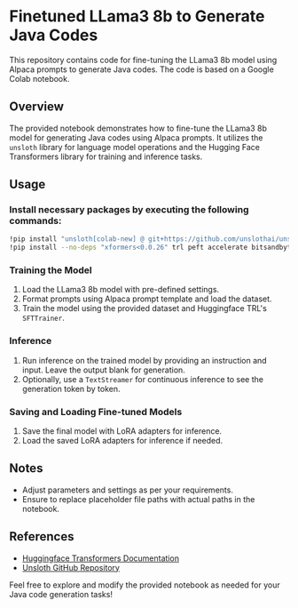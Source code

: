 # Finetuned LLama3 8b to Generate Java Codes

This repository contains code for fine-tuning the LLama3 8b model using Alpaca prompts to generate Java codes. The code is based on a Google Colab notebook.

## Overview

The provided notebook demonstrates how to fine-tune the LLama3 8b model for generating Java codes using Alpaca prompts. It utilizes the `unsloth` library for language model operations and the Hugging Face Transformers library for training and inference tasks.

## Usage

### Install necessary packages by executing the following commands:
   ```bash
   !pip install "unsloth[colab-new] @ git+https://github.com/unslothai/unsloth.git"
   !pip install --no-deps "xformers<0.0.26" trl peft accelerate bitsandbytes
   ```
### Training the Model

1. Load the LLama3 8b model with pre-defined settings.
2. Format prompts using Alpaca prompt template and load the dataset.
3. Train the model using the provided dataset and Huggingface TRL's `SFTTrainer`.

### Inference

1. Run inference on the trained model by providing an instruction and input. Leave the output blank for generation.
2. Optionally, use a `TextStreamer` for continuous inference to see the generation token by token.

### Saving and Loading Fine-tuned Models

1. Save the final model with LoRA adapters for inference.
2. Load the saved LoRA adapters for inference if needed.

## Notes

- Adjust parameters and settings as per your requirements.
- Ensure to replace placeholder file paths with actual paths in the notebook.

## References

- [Huggingface Transformers Documentation](https://huggingface.co/docs/transformers/index.html)
- [Unsloth GitHub Repository](https://github.com/unslothai/unsloth)

Feel free to explore and modify the provided notebook as needed for your Java code generation tasks!

